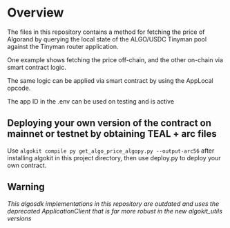 # Overview
The files in this repository contains a method for fetching the price of Algorand by querying the local state of the ALGO/USDC Tinyman pool against the Tinyman router application.

One example shows fetching the price off-chain, and the other on-chain via smart contract logic.

The same logic can be applied via smart contract by using the AppLocal opcode.

The app ID in the .env can be used on testing and is active

## Deploying your own version of the contract on mainnet or testnet by obtaining TEAL + arc files
Use `algokit compile py get_algo_price_algopy.py --output-arc56` after installing algokit in this project directory, then use deploy.py to deploy your own contract.

## Warning
*This algosdk implementations in this repository are outdated and uses the deprecated ApplicationClient that is far more robust in the new algokit_utils versions*
